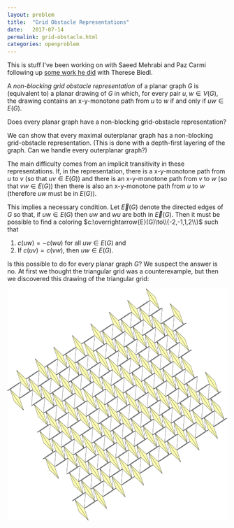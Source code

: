 ```yaml
---
layout: problem
title:  "Grid Obstacle Representations"
date:   2017-07-14
permalink: grid-obstacle.html
categories: openproblem
---
```

This is stuff I've been working on with Saeed Mehrabi and Paz Carmi following up [some work he did][biedl-mehrabi] with Therese Biedl.

A *non-blocking grid obstacle representation* of a planar graph $G$ is (equivalent to) a planar drawing of $G$ in which, for every pair $u,w\in V(G)$, the drawing contains an x-y-monotone path from $u$ to $w$ if and only if $uw\in E(G)$.

<div class="problem">
Does every planar graph have a non-blocking grid-obstacle representation?
</div>

We can show that every maximal outerplanar graph has a non-blocking grid-obstacle representation.  (This is done with a depth-first layering of the graph.  Can we handle every outerplanar graph?)

The main difficulty comes from an implicit transitivity in these representations.  If, in the representation, there is a x-y-monotone path from $u$ to $v$ (so that $uv\in E(G)$) and there is an x-y-monotone path from $v$ to $w$ (so that $vw\in E(G)$) then there is also an x-y-monotone path from $u$ to $w$ (therefore $uw$ must be in $E(G)$).

This implies a necessary condition.  Let $\overrightarrow{E}(G)$ denote the directed edges of $G$ so that, if $uw\in E(G)$ then $uw$ and $wu$ are both in $\overrightarrow{E}(G)$.  Then it must be possible to find a coloring $c:\overrightarrow{E}(G)\to\\{-2,-1,1,2\\}$ such that

1. $c(uw) = -c(wu)$ for all $uw\in E(G)$ and
2. If $c(uv) = c(vw)$, then $uw\in E(G)$.

Is this possible to do for every planar graph $G$?  We suspect the answer is no. At first we thought the triangular grid was a counterexample, but then we discovered this drawing of the triangular grid:

![triangular grid](images/triangular-grid.svg)

[biedl-mehrabi]: https://arxiv.org/abs/1708.01903

